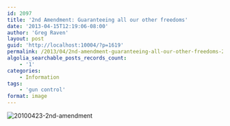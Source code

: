 ```yaml
---
id: 2097
title: '2nd Amendment: Guaranteeing all our other freedoms'
date: '2013-04-15T12:19:06-08:00'
author: 'Greg Raven'
layout: post
guid: 'http://localhost:10004/?p=1619'
permalink: /2013/04/2nd-amendment-guaranteeing-all-our-other-freedoms-2/
algolia_searchable_posts_records_count:
    - '1'
categories:
    - Information
tags:
    - 'gun control'
format: image
---
```


![20100423-2nd-amendment](https://www.gregraven.us/_assets/img/2013/04/20100423-2nd-amendment.jpg)